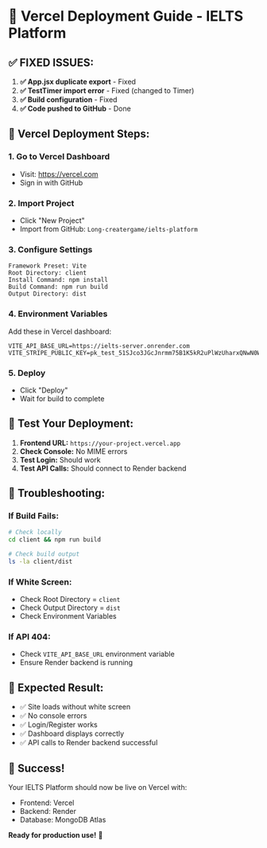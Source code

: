 # 🚀 Vercel Deployment Guide - IELTS Platform

## ✅ **FIXED ISSUES:**

1. **✅ App.jsx duplicate export** - Fixed
2. **✅ TestTimer import error** - Fixed (changed to Timer)
3. **✅ Build configuration** - Fixed
4. **✅ Code pushed to GitHub** - Done

## 🎯 **Vercel Deployment Steps:**

### 1. **Go to Vercel Dashboard**

- Visit: https://vercel.com
- Sign in with GitHub

### 2. **Import Project**

- Click "New Project"
- Import from GitHub: `Long-creatergame/ielts-platform`

### 3. **Configure Settings**

```
Framework Preset: Vite
Root Directory: client
Install Command: npm install
Build Command: npm run build
Output Directory: dist
```

### 4. **Environment Variables**

Add these in Vercel dashboard:

```
VITE_API_BASE_URL=https://ielts-server.onrender.com
VITE_STRIPE_PUBLIC_KEY=pk_test_51SJco3JGcJnrmm75B1K5kR2uPlWzUharxQNwN0WxsW6VE5LAf59RwBUPcv7hkiSVGOTnvbzPbZVtvUiq3Jw78v5400AccSRVpR
```

### 5. **Deploy**

- Click "Deploy"
- Wait for build to complete

## 🧪 **Test Your Deployment:**

1. **Frontend URL:** `https://your-project.vercel.app`
2. **Check Console:** No MIME errors
3. **Test Login:** Should work
4. **Test API Calls:** Should connect to Render backend

## 🔧 **Troubleshooting:**

### If Build Fails:

```bash
# Check locally
cd client && npm run build

# Check build output
ls -la client/dist
```

### If White Screen:

- Check Root Directory = `client`
- Check Output Directory = `dist`
- Check Environment Variables

### If API 404:

- Check `VITE_API_BASE_URL` environment variable
- Ensure Render backend is running

## 📱 **Expected Result:**

- ✅ Site loads without white screen
- ✅ No console errors
- ✅ Login/Register works
- ✅ Dashboard displays correctly
- ✅ API calls to Render backend successful

## 🎉 **Success!**

Your IELTS Platform should now be live on Vercel with:

- Frontend: Vercel
- Backend: Render
- Database: MongoDB Atlas

**Ready for production use!** 🚀
